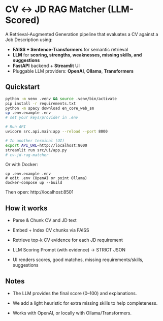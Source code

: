 # CV ↔ JD RAG Matcher (LLM-Scored)

A Retrieval-Augmented Generation pipeline that evaluates a CV against a Job Description using:
- **FAISS + Sentence-Transformers** for semantic retrieval
- **LLM** for **scoring, strengths, weaknesses, missing skills, and suggestions**
- **FastAPI** backend + **Streamlit** UI
- Pluggable LLM providers: **OpenAI**, **Ollama**, **Transformers**

## Quickstart

```bash
python -m venv .venv && source .venv/bin/activate
pip install -r requirements.txt
python -m spacy download en_core_web_sm
cp .env.example .env
# set your keys/provider in .env

# Run API
uvicorn src.api.main:app --reload --port 8000

# In another terminal (UI)
export API_URL=http://localhost:8000
streamlit run src/ui/app.py
# cv-jd-rag-matcher
```

Or with Docker:
```
cp .env.example .env
# edit .env (OpenAI or point Ollama)
docker-compose up --build
```

Then open: http://localhost:8501

## How it works

- Parse & Chunk CV and JD text

- Embed + Index CV chunks via FAISS

- Retrieve top-k CV evidence for each JD requirement

- LLM Scoring Prompt (with evidence) → STRICT JSON

- UI renders scores, good matches, missing requirements/skills, suggestions

## Notes

- The LLM provides the final score (0–100) and explanations.

- We add a light heuristic for extra missing skills to help completeness.

- Works with OpenAI, or locally with Ollama/Transformers.

